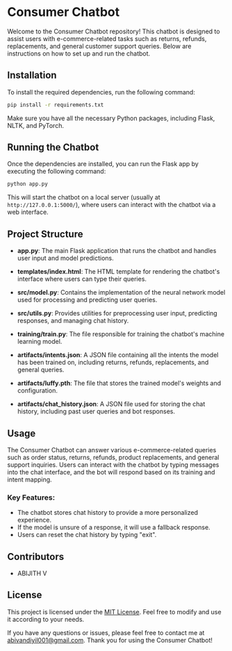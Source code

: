 # Consumer Chatbot

Welcome to the Consumer Chatbot repository! This chatbot is designed to assist users with e-commerce-related tasks such as returns, refunds, replacements, and general customer support queries. Below are instructions on how to set up and run the chatbot.

## Installation

To install the required dependencies, run the following command:

```bash
pip install -r requirements.txt
```

Make sure you have all the necessary Python packages, including Flask, NLTK, and PyTorch.

## Running the Chatbot

Once the dependencies are installed, you can run the Flask app by executing the following command:

```bash
python app.py
```

This will start the chatbot on a local server (usually at `http://127.0.0.1:5000/`), where users can interact with the chatbot via a web interface.

## Project Structure

- **app.py**: The main Flask application that runs the chatbot and handles user input and model predictions.
  
- **templates/index.html**: The HTML template for rendering the chatbot's interface where users can type their queries.

- **src/model.py**: Contains the implementation of the neural network model used for processing and predicting user queries.

- **src/utils.py**: Provides utilities for preprocessing user input, predicting responses, and managing chat history.

- **training/train.py**: The file responsible for training the chatbot's machine learning model.

- **artifacts/intents.json**: A JSON file containing all the intents the model has been trained on, including returns, refunds, replacements, and general queries.

- **artifacts/luffy.pth**: The file that stores the trained model's weights and configuration.

- **artifacts/chat_history.json**: A JSON file used for storing the chat history, including past user queries and bot responses.

## Usage

The Consumer Chatbot can answer various e-commerce-related queries such as order status, returns, refunds, product replacements, and general support inquiries. Users can interact with the chatbot by typing messages into the chat interface, and the bot will respond based on its training and intent mapping.

### Key Features:
- The chatbot stores chat history to provide a more personalized experience.
- If the model is unsure of a response, it will use a fallback response.
- Users can reset the chat history by typing "exit".

## Contributors

- ABIJITH V

## License

This project is licensed under the [MIT License](LICENSE). Feel free to modify and use it according to your needs.

If you have any questions or issues, please feel free to contact me at abivandiyil001@gmail.com. Thank you for using the Consumer Chatbot!
